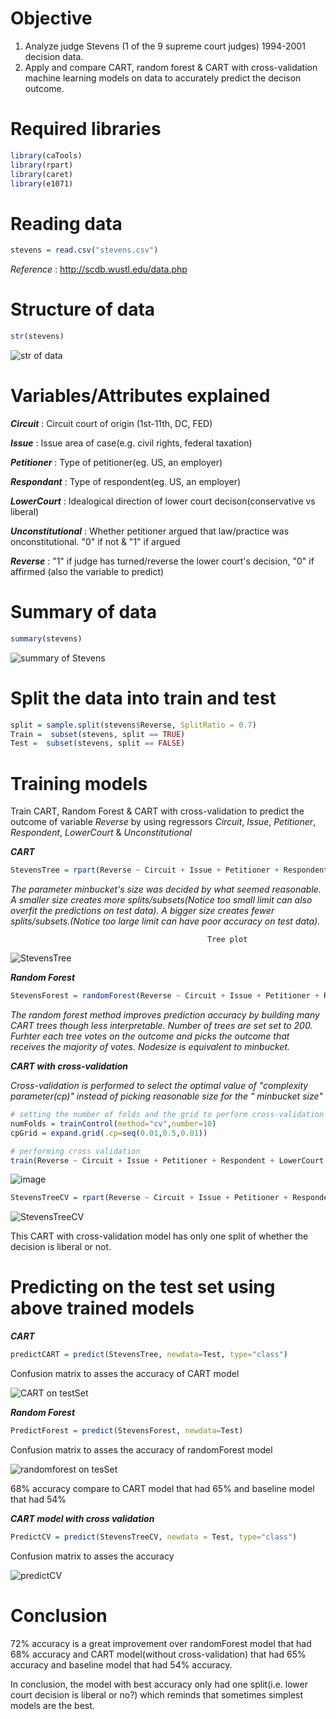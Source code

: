 # Objective
1. Analyze judge Stevens (1 of the 9 supreme court judges) 1994-2001 decision data.
2. Apply and compare CART, random forest & CART with cross-validation machine learning models on data to accurately predict the decison outcome.


# Required libraries

```r
library(caTools)
library(rpart)
library(caret)
library(e1071)
```


# Reading data

```r
stevens = read.csv("stevens.csv")
```
*Reference* : http://scdb.wustl.edu/data.php



# Structure of data
```r
str(stevens)
```
![str of data](https://user-images.githubusercontent.com/46609482/59403903-7ec5aa80-8d59-11e9-8284-a96d4c3cdaca.PNG)



# Variables/Attributes explained

*__Circuit__* : Circuit court of origin (1st-11th, DC, FED)

*__Issue__* : Issue area of case(e.g. civil rights, federal taxation)

*__Petitioner__* : Type of petitioner(eg. US, an employer)

*__Respondant__* : Type of respondent(eg. US, an employer)

*__LowerCourt__* : Idealogical direction of lower court decison(conservative vs liberal)

*__Unconstitutional__* : Whether petitioner argued that law/practice was onconstitutional. "0" if not & "1" if argued

*__Reverse__* : "1" if judge has turned/reverse the lower court's decision, "0" if affirmed (also the variable to predict)



# Summary of data
```r
summary(stevens)
```
![summary of Stevens](https://user-images.githubusercontent.com/46609482/59405675-28a83580-8d60-11e9-9d85-fee4f000ec51.PNG)



# Split the data into train and test 
```r
split = sample.split(stevens$Reverse, SplitRatio = 0.7)
Train =  subset(stevens, split == TRUE)
Test =  subset(stevens, split == FALSE)
```



# Training models

Train CART, Random Forest & CART with cross-validation to predict the outcome of variable *Reverse* by using regressors *Circuit*, *Issue*, *Petitioner*, *Respondent*, *LowerCourt* & *Unconstitutional*

*__CART__*

```r
StevensTree = rpart(Reverse ~ Circuit + Issue + Petitioner + Respondent + LowerCourt + Unconst, data=Train, method="class", minbucket=25)
```
*The parameter minbucket's size was decided by what seemed reasonable. A smaller size creates more splits/subsets(Notice too small limit can also overfit the predictions on test data). A bigger size creates fewer splits/subsets.(Notice too large limit can have poor accuracy on test data).*


                                                Tree plot

![StevensTree](https://user-images.githubusercontent.com/46609482/59405165-51c7c680-8d5e-11e9-81c0-013d8f01fdbb.PNG)



*__Random Forest__*

```r
StevensForest = randomForest(Reverse ~ Circuit + Issue + Petitioner + Respondent + LowerCourt + Unconst, data=Train, nodesize=25, ntree=200)
```
*The random forest method improves prediction accuracy by building many CART trees though less interpretable. Number of trees are set set to 200. Furhter each tree votes on the outcome and picks the outcome that receives the majority of votes. Nodesize is equivalent to minbucket.*

*__CART with cross-validation__*

*Cross-validation is performed to select the optimal value of "complexity parameter(cp)" instead of picking reasonable size for the " minbucket size"*

```r
# setting the number of folds and the grid to perform cross-validation
numFolds = trainControl(method="cv",number=10)
cpGrid = expand.grid(.cp=seq(0.01,0.5,0.01))

# performing cross validation
train(Reverse ~ Circuit + Issue + Petitioner + Respondent + LowerCourt + Unconst, data=Train, method="rpart", trControl=numFolds, tuneGrid=cpGrid)
```
![image](https://user-images.githubusercontent.com/46609482/68167620-ee138500-ff1a-11e9-9bb8-ff877749d0c5.png)

```r
StevensTreeCV = rpart(Reverse ~ Circuit + Issue + Petitioner + Respondent + LowerCourt + Unconst, data=Train, method="class", cp=0.17)
```
![StevensTreeCV](https://user-images.githubusercontent.com/46609482/59469752-9305b800-8dea-11e9-8873-ab6b5c523c96.PNG)

This CART with cross-validation model has only one split of whether the decision is liberal or not.



# Predicting on the test set using above trained models

*__CART__*

```r
predictCART = predict(StevensTree, newdata=Test, type="class")
```

Confusion matrix to asses the accuracy of CART model

![CART on testSet](https://user-images.githubusercontent.com/46609482/59466136-600af680-8de1-11e9-8d07-b3f168151119.PNG)


*__Random Forest__*

```r
PredictForest = predict(StevensForest, newdata=Test)
```

Confusion matrix to asses the accuracy of randomForest model

![randomforest on tesSet](https://user-images.githubusercontent.com/46609482/59467393-6c448300-8de4-11e9-92ad-866e2759f25d.PNG)

68% accuracy compare to CART model that had 65% and baseline model that had 54%

*__CART model with cross validation__*

```r
PredictCV = predict(StevensTreeCV, newdata = Test, type="class")
```

Confusion matrix to asses the accuracy

![predictCV](https://user-images.githubusercontent.com/46609482/59470002-4ff81480-8deb-11e9-894e-27b2ef5167eb.PNG)


# Conclusion
72% accuracy is a great improvement over randomForest model that had 68% accuracy and CART model(without cross-validation) that had 65% accuracy and baseline model that had 54% accuracy.

In conclusion, the model with best accuracy only had one split(i.e. lower court decision is liberal or no?) which reminds that sometimes simplest models are the best.



